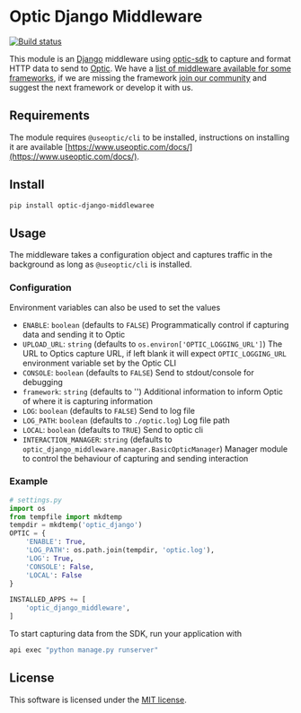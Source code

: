 # Optic Django Middleware

<!-- Badges -->
[![Build status](https://github.com/silentninja/optic-python/actions/workflows/run_tests.yml/badge.svg)](https://github.com/silentninja/optic-python/actions/workflows/run_tests.yml)

This module is an [Django](https://djangoproject.com/) middleware using [optic-sdk]() to capture and format HTTP data to send to [Optic](https://www.useoptic.com). We have a [list of middleware available for some frameworks](https://github.com/silentninja/optic-python), if we are missing the framework [join our community](https://useoptic.com/docs/community/) and suggest the next framework or develop it with us.

## Requirements

The module requires `@useoptic/cli` to be installed, instructions on installing it are available [https://www.useoptic.com/docs/](https://www.useoptic.com/docs/).

## Install

```sh
pip install optic-django-middlewaree
```

## Usage

The middleware takes a configuration object and captures traffic in the background as long as `@useoptic/cli` is installed.

### Configuration
Environment variables can also be used to set the values
- `ENABLE`: `boolean` (defaults to `FALSE`) Programmatically control if capturing data and sending it to Optic
- `UPLOAD_URL`: `string` (defaults to `os.environ['OPTIC_LOGGING_URL']`) The URL to Optics capture URL, if left blank it will expect `OPTIC_LOGGING_URL` environment variable set by the Optic CLI
- `CONSOLE`: `boolean` (defaults to `FALSE`) Send to stdout/console for debugging
- `framework`: `string` (defaults to '') Additional information to inform Optic of where it is capturing information
- `LOG`: `boolean` (defaults to `FALSE`) Send to log file
- `LOG_PATH`: `boolean` (defaults to `./optic.log`) Log file path
- `LOCAL`: `boolean` (defaults to `TRUE`) Send to optic cli
- `INTERACTION_MANAGER`: `string` (defaults to `optic_django_middleware.manager.BasicOpticManager`) Manager module to control the behaviour of capturing and sending interaction

### Example

```python
# settings.py
import os
from tempfile import mkdtemp
tempdir = mkdtemp('optic_django')
OPTIC = {
    'ENABLE': True,
    'LOG_PATH': os.path.join(tempdir, 'optic.log'),
    'LOG': True,
    'CONSOLE': False,
    'LOCAL': False
}

INSTALLED_APPS += [
    'optic_django_middleware',
]

```

To start capturing data from the SDK, run your application with

```sh
api exec "python manage.py runserver"
```

## License
This software is licensed under the [MIT license](../../../LICENSE).
